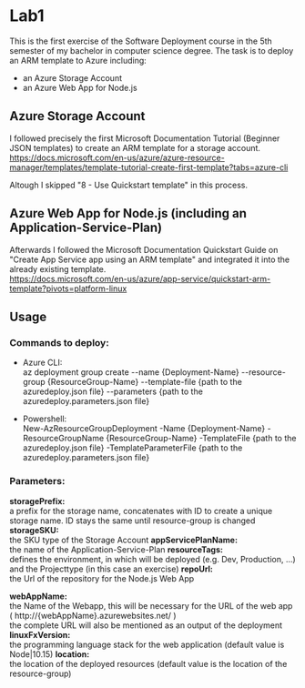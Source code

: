 # Lab1

This is the first exercise of the Software Deployment course in the 5th semester of my bachelor in computer science degree.
The task is to deploy an ARM template to Azure including:
* an Azure Storage Account
* an Azure Web App for Node.js

## Azure Storage Account

I followed precisely the first Microsoft Documentation Tutorial (Beginner JSON templates) to create an ARM template for a storage account.<br>
https://docs.microsoft.com/en-us/azure/azure-resource-manager/templates/template-tutorial-create-first-template?tabs=azure-cli

Altough I skipped "8 - Use Quickstart template" in this process.

## Azure Web App for Node.js (including an Application-Service-Plan)

Afterwards I followed the Microsoft Documentation Quickstart Guide on "Create App Service app using an ARM template" and integrated 
it into the already existing template.<br>
https://docs.microsoft.com/en-us/azure/app-service/quickstart-arm-template?pivots=platform-linux

## Usage
### Commands to deploy:
* Azure CLI:<br>
    az deployment group create --name {Deployment-Name} --resource-group {ResourceGroup-Name} --template-file {path to the azuredeploy.json file} --parameters {path to the azuredeploy.parameters.json file}

* Powershell:<br>
    New-AzResourceGroupDeployment -Name {Deployment-Name} -ResourceGroupName {ResourceGroup-Name} -TemplateFile {path to the azuredeploy.json file} -TemplateParameterFile {path to the azuredeploy.parameters.json file}


### Parameters:
**storagePrefix:**<br>          a prefix for the storage name, concatenates with ID to create a unique storage name. ID stays the same until
                            resource-group is changed
**storageSKU:**<br>             the SKU type of the Storage Account
**appServicePlanName:**<br>     the name of the Application-Service-Plan
**resourceTags:**<br>           defines the environment, in which will be deployed (e.g. Dev, Production, ...)
                            and the Projecttype (in this case an exercise)
**repoUrl:**<br>                the Url of the repository for the Node.js Web App

**webAppName:**<br>             the Name of the Webapp, this will be necessary for the URL of the web app<br> 
                            ( http://{webAppName}.azurewebsites.net/ )<br>
                            the complete URL will also be mentioned as an output of the deployment
**linuxFxVersion:**<br>        the programming language stack for the web application (default value is Node|10.15)
**location:**<br>               the location of the deployed resources (default value is the location of the resource-group)